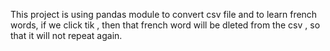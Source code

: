 This project is using pandas module to convert csv file and to learn french words, 
if we click  tik , then that french word will be dleted from the csv , so that it will not repeat again.
